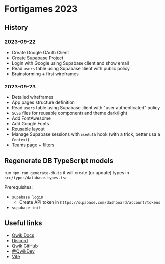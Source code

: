# Fortigames 2023

## History

### 2023-09-22
- Create Google OAuth Client
- Create Supabase Project
- Login with Google using Supabase client and show email
- Read `users` table using Supabase client with public policy
- Brainstorming + first wireframes
 
### 2023-09-23
- Detailed wireframes
- App pages structure definition
- Read `users` table using Supabase client with "user authenticated" policy
- `SCSS` files for reusable components and theme dark/light
- Add FontAwesome
- Add Google Fonts
- Reusable layout
- Manage Supabase sessions with `useAuth` hook (with a trick, better usa a `Context`)
- Teams page + filters

## Regenerate DB TypeScript models

run `npm run generate-db-ts` it will create (or update) types in `src/types/database.types.ts`:

Prerequisites:

- `supabase login`
    - Create API token in `https://supabase.com/dashboard/account/tokens`
- `supabase init`

## Useful links

- [Qwik Docs](https://qwik.builder.io/)
- [Discord](https://qwik.builder.io/chat)
- [Qwik GitHub](https://github.com/BuilderIO/qwik)
- [@QwikDev](https://twitter.com/QwikDev)
- [Vite](https://vitejs.dev/)
